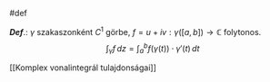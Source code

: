 #def 

***Def***.: $\gamma$ szakaszonként $C^{1}$ görbe, $f = u + iv: \gamma([a, b]) \to \mathbb{C}$ folytonos.
$$
\int_{\gamma} f  \, dz = \int_{a}^{b} f(\gamma(t))\cdot\gamma'(t) \, dt
$$


[[Komplex vonalintegrál tulajdonságai]]